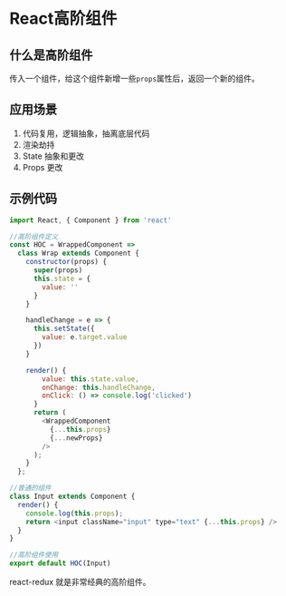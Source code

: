 # React高阶组件

## 什么是高阶组件

传入一个组件，给这个组件新增一些`props`属性后，返回一个新的组件。

## 应用场景

1. 代码复用，逻辑抽象，抽离底层代码
2. 渲染劫持
3. State 抽象和更改
4. Props 更改

## 示例代码
```js
import React, { Component } from 'react'

//高阶组件定义
const HOC = WrappedComponent =>
  class Wrap extends Component {
    constructor(props) {
      super(props)
      this.state = {
        value: ''
      }
    }

    handleChange = e => {
      this.setState({
        value: e.target.value
      })
    }

    render() {
        value: this.state.value,
        onChange: this.handleChange,
        onClick: () => console.log('clicked')
      }
      return (
        <WrappedComponent
          {...this.props}
          {...newProps}
        />
      );
    }
  };

//普通的组件
class Input extends Component {
  render() {
    console.log(this.props);
    return <input className="input" type="text" {...this.props} />
  }
}

//高阶组件使用
export default HOC(Input)
```

react-redux 就是非常经典的高阶组件。
